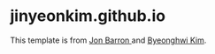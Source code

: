 # jinyeonkim.github.io
This template is from <a href="https://jonbarron.info/">Jon Barron </a> and <a href="https://github.com/bhkim94/bhkim94.github.io">Byeonghwi Kim</a>.
